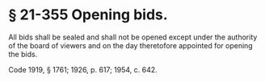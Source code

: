 # § 21-355 Opening bids.

<p>All bids shall be sealed and shall not be opened except under the authority of the board of viewers and on the day theretofore appointed for opening the bids.</p><p>Code 1919, § 1761; 1926, p. 617; 1954, c. 642.</p>